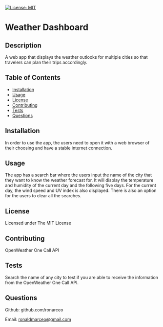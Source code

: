 [![License: MIT](https://img.shields.io/badge/License-MIT-yellow.svg)](https://opensource.org/licenses/MIT)

# Weather Dashboard
            
## Description
A web app that displays the weather outlooks for multiple cities so that travelers can plan their trips accordingly.

## Table of Contents
* [Installation](#installation)
* [Usage](#usage)
* [License](#license)
* [Contributing](#contributing)
* [Tests](#tests)
* [Questions](#questions)
            
## Installation
In order to use the app, the users need to open it with a web browser of their choosing and have a stable internet connection.
            
## Usage
The app has a search bar where the users input the name of the city that they want to know the weather forecast for. It will display the temperature and humidity of the current day and the following five days. For the current day, the wind speed and UV index is also displayed. There is also an option for the users to clear all the searches.
            
## License
Licensed under The MIT License
            
## Contributing
OpenWeather One Call API
            
## Tests
Search the name of any city to test if you are able to receive the information from the OpenWeather One Call API.
            
## Questions
Github: github.com/ronarceo

Email: ronaldmarceo@gmail.com